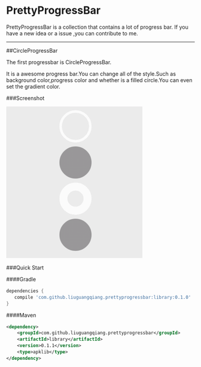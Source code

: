 PrettyProgressBar
==============

PrettyProgressBar is a collection that contains a lot of progress bar.
If you have a new idea or a issue ,you can contribute to me.

----

##CircleProgressBar

The first progressbar is CircleProgressBar.

It is a awesome progress bar.You can change all of the style.Such as background color,progress color and whether is a filled circle.You can even set the gradient color.

###Screenshot

![image](images/screenshot.gif)

###Quick Start

####Gradle
```groovy
dependencies {
   compile 'com.github.liuguangqiang.prettyprogressbar:library:0.1.0'
}
```

####Maven
```xml
<dependency>
    <groupId>com.github.liuguangqiang.prettyprogressbar</groupId>
    <artifactId>library</artifactId>
    <version>0.1.1</version>
    <type>apklib</type>
</dependency>
```